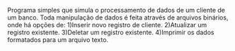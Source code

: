 Programa simples que simula o processamento de dados de um cliente de um banco.
Toda manipulação de dados é feita através de arquivos binários, onde há opções de:
1)Inserir novo registro de cliente.
2)Atualizar um registro existente.
3)Deletar um registro existente.
4)Imprimir os dados formatados para um arquivo texto.
